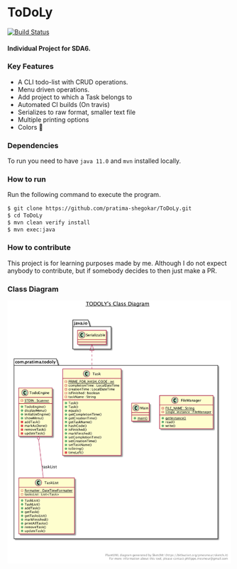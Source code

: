 # ToDoLy
[![Build Status](https://travis-ci.org/pratima-shegokar/ToDoLy.svg?branch=master)](https://travis-ci.org/pratima-shegokar/ToDoLy)

#### Individual Project for SDA6.

### Key Features
- A CLI todo-list with CRUD operations.
- Menu driven operations.
- Add project to which a Task belongs to
- Automated CI builds (On travis)
- Serializes to raw format, smaller text file
- Multiple printing options
- Colors :tada:

### Dependencies
To run you need to have `java 11.0` and `mvn` installed locally.

### How to run
Run the following command to execute the program.
````shell script
$ git clone https://github.com/pratima-shegokar/ToDoLy.git
$ cd ToDoLy
$ mvn clean verify install
$ mvn exec:java
````

### How to contribute
This project is for learning purposes made by me. 
Although I do not expect anybody to contribute, but if somebody decides to then just make a PR.

### Class Diagram
![class-diagram](class-diagram.png)


